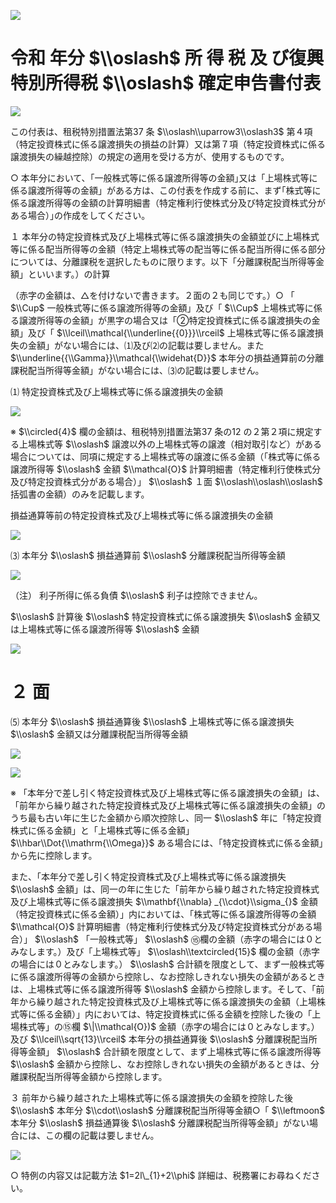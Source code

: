 ![](https://www.nta.go.jp/tmp/22523b8a-0624-4bb9-953c-6cf6f70378c8/images/8be787878d62e6090b6b64ba89bab52e6b52154fe2e1ce103fd7bd6dcffebd7d.jpg)

# 令和 年分 $\\oslash$ 所 得 税 及 び復興特別所得税 $\\oslash$ 確定申告書付表

![](https://www.nta.go.jp/tmp/22523b8a-0624-4bb9-953c-6cf6f70378c8/images/51354114423733c2a81a15aa9c40f93a6e179b4f9b1c7d0eec42e52751222092.jpg)

この付表は、租税特別措置法第37 条 $\\oslash\\uparrow3\\oslash3$ 第４項（特定投資株式に係る譲渡損失の損益の計算）又は第７項（特定投資株式に係る譲渡損失の繰越控除）の規定の適用を受ける方が、使用するものです。

○ 本年分において、｢一般株式等に係る譲渡所得等の金額｣又は「上場株式等に係る譲渡所得等の金額」がある方は、この付表を作成する前に、まず｢株式等に係る譲渡所得等の金額の計算明細書（特定権利行使株式分及び特定投資株式分がある場合）｣の作成をしてください。

１ 本年分の特定投資株式及び上場株式等に係る譲渡損失の金額並びに上場株式等に係る配当所得等の金額（特定上場株式等の配当等に係る配当所得に係る部分については、分離課税を選択したものに限ります。以下「分離課税配当所得等金額」といいます。）の計算

（赤字の金額は、△を付けないで書きます。２面の２も同じです。）○ 「 $\\Cup$ 一般株式等に係る譲渡所得等の金額」及び「 $\\Cup$ 上場株式等に係る譲渡所得等の金額」が黒字の場合又は「②特定投資株式に係る譲渡損失の金額」及び「 $\\lceil\\mathcal{\\underline{{0}}}\\rceil$ 上場株式等に係る譲渡損失の金額」がない場合には、⑴及び⑵の記載は要しません。また $\\underline{{\\Gamma}}\\mathcal{\\widehat{D}}$ 本年分の損益通算前の分離課税配当所得等金額」がない場合には、⑶の記載は要しません。

⑴ 特定投資株式及び上場株式等に係る譲渡損失の金額

![](https://www.nta.go.jp/tmp/22523b8a-0624-4bb9-953c-6cf6f70378c8/images/8aeb9bf366a22e81e3f66a690e9187583e79cd0264c84f4003c2fd27d272c02f.jpg)

※ $\\circled{4}$ 欄の金額は、租税特別措置法第37 条の12 の２第２項に規定する上場株式等 $\\oslash$ 譲渡以外の上場株式等の譲渡（相対取引など）がある場合については、同項に規定する上場株式等の譲渡に係る金額（「株式等に係る譲渡所得等 $\\oslash$ 金額 $\\mathcal{O}$ 計算明細書（特定権利行使株式分及び特定投資株式分がある場合）」 $\\oslash$ １面 $\\oslash\\oslash\\oslash$ 括弧書の金額）のみを記載します。

損益通算等前の特定投資株式及び上場株式等に係る譲渡損失の金額

![](https://www.nta.go.jp/tmp/22523b8a-0624-4bb9-953c-6cf6f70378c8/images/bcf1a92ec72a510a4a2ce66ac205430158a7c8eb481bb40f264c5858c22af2e0.jpg)

⑶ 本年分 $\\oslash$ 損益通算前 $\\oslash$ 分離課税配当所得等金額

![](https://www.nta.go.jp/tmp/22523b8a-0624-4bb9-953c-6cf6f70378c8/images/5f5ced75691a2a6f0e708886c8c85ae17ebab947422229f7e80b35b6d2f26f15.jpg)

（注） 利子所得に係る負債 $\\oslash$ 利子は控除できません。

$\\oslash$ 計算後 $\\oslash$ 特定投資株式に係る譲渡損失 $\\oslash$ 金額又は上場株式等に係る譲渡所得等 $\\oslash$ 金額

![](https://www.nta.go.jp/tmp/22523b8a-0624-4bb9-953c-6cf6f70378c8/images/ad4c2995a8b01f4cb18160965e10408a55251852e5aadbd4111e2324d44b8c87.jpg)

# ２ 面

⑸ 本年分 $\\oslash$ 損益通算後 $\\oslash$ 上場株式等に係る譲渡損失 $\\oslash$ 金額又は分離課税配当所得等金額

![](https://www.nta.go.jp/tmp/22523b8a-0624-4bb9-953c-6cf6f70378c8/images/b694efd78f4ab61636056eebee8437c0e592def9182a2fc72ff1a69b04a25130.jpg)

![](https://www.nta.go.jp/tmp/22523b8a-0624-4bb9-953c-6cf6f70378c8/images/cd589192a8e2c67ac344263e5db7f79650de57a32b353f90a30ac7a64b178714.jpg)

※ 「本年分で差し引く特定投資株式及び上場株式等に係る譲渡損失の金額」は、「前年から繰り越された特定投資株式及び上場株式等に係る譲渡損失の金額」のうち最も古い年に生じた金額から順次控除し、同一 $\\oslash$ 年に「特定投資株式に係る金額」と「上場株式等に係る金額」 $\\hbar\\Dot{\\mathrm{\\Omega}}$ ある場合には、「特定投資株式に係る金額」から先に控除します。

また、「本年分で差し引く特定投資株式及び上場株式等に係る譲渡損失 $\\oslash$ 金額」は、同一の年に生じた「前年から繰り越された特定投資株式及び上場株式等に係る譲渡損失 $\\mathbf{\\nabla} _{\\cdot}\\sigma_{}$ 金額（特定投資株式に係る金額）」内においては、「株式等に係る譲渡所得等の金額 $\\mathcal{O}$ 計算明細書（特定権利行使株式分及び特定投資株式分がある場合）」 $\\oslash$ 「一般株式等」 $\\oslash$ ⑮欄の金額（赤字の場合には０とみなします。）及び「上場株式等」 $\\oslash\\textcircled{15}$ 欄の金額（赤字の場合には０とみなします。） $\\oslash$ 合計額を限度として、まず一般株式等に係る譲渡所得等の金額から控除し、なお控除しきれない損失の金額があるときは、上場株式等に係る譲渡所得等 $\\oslash$ 金額から控除します。そして、「前年から繰り越された特定投資株式及び上場株式等に係る譲渡損失の金額（上場株式等に係る金額）」内においては、特定投資株式に係る金額を控除した後の「上場株式等」の⑮欄 $\|\\mathcal{O})$ 金額（赤字の場合には０とみなします。）及び $\\lceil\\sqrt{13}\\rceil$ 本年分の損益通算後 $\\oslash$ 分離課税配当所得等金額」 $\\oslash$ 合計額を限度として、まず上場株式等に係る譲渡所得等 $\\oslash$ 金額から控除し、なお控除しきれない損失の金額があるときは、分離課税配当所得等金額から控除します。

３ 前年から繰り越された上場株式等に係る譲渡損失の金額を控除した後 $\\oslash$ 本年分 $\\cdot\\oslash$ 分離課税配当所得等金額○「 $\\leftmoon$ 本年分 $\\oslash$ 損益通算後 $\\oslash$ 分離課税配当所得等金額」がない場合には、この欄の記載は要しません。

![](https://www.nta.go.jp/tmp/22523b8a-0624-4bb9-953c-6cf6f70378c8/images/8c9e60bf13d1dc18cbe4e74a1d555c9e5951d7b888fb096e7234a148c520269e.jpg)

○ 特例の内容又は記載方法 $1=2l\_{1}+2\\phi$ 詳細は、税務署にお尋ねください。